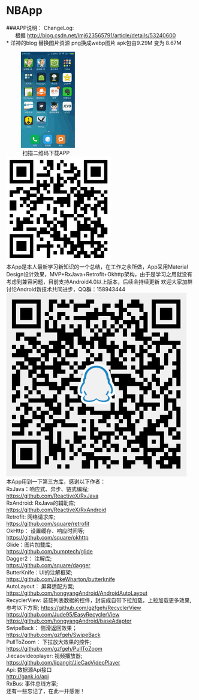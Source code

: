# NBApp
###APP说明：
ChangeLog: <br>
        根据 http://blog.csdn.net/lmj623565791/article/details/53240600 <br>
       *  洋神的blog 替换图片资源 png换成webp图片 apk包由9.29M 变为 8.67M 
       
            ![](/screenshot/app.gif) <br>
            扫描二维码下载APP <br>
            ![](/screenshot/app_download.png) <br>
  本App是本人最新学习新知识的一个总结，在工作之余所做，App采用Material Design设计效果，MVP+RxJava+Retrofit+Okhttp架构，由于是学习之用就没有考虑到兼容问题，目前支持Android4.0以上版本，后续会持续更新
欢迎大家加群讨论Android新技术共同进步，QQ群：158943444
 ![](/screenshot/QQ.png) <br>
本App用到一下第三方库，感谢以下作者：<br>
            RxJava：响应式、异步、链式编程; <br>
            https://github.com/ReactiveX/RxJava <br>
            RxAndroid: RxJava的辅助库; <br>
            https://github.com/ReactiveX/RxAndroid  <br>
            Retrofit: 网络请求库; <br>
            https://github.com/square/retrofit <br>
            OkHttp： 设置缓存、响应时间等; <br>
            https://github.com/square/okhttp <br>
            Glide：图片加载库; <br>
            https://github.com/bumptech/glide <br>
            Dagger2： 注解库; <br>
            https://github.com/square/dagger <br>
            ButterKnife：UI的注解框架; <br>
            https://github.com/JakeWharton/butterknife <br>
            AutoLayout： 屏幕适配方案; <br>
            https://github.com/hongyangAndroid/AndroidAutoLayout <br>
            RecyclerView: 装载列表数据的控件，封装成自带下拉加载，上拉加载更多效果,参考以下方案;
            https://github.com/gzfgeh/RecyclerView <br>
            https://github.com/Jude95/EasyRecyclerView <br>
            https://github.com/hongyangAndroid/baseAdapter <br>
            SwipeBack： 侧滑返回效果； <br>
            https://github.com/gzfgeh/SwipeBack <br>
            PullToZoom： 下拉放大效果的控件; <br>
            https://github.com/gzfgeh/PullToZoom <br>
            Jiecaovideoplayer: 视频播放器; <br>
            https://github.com/lipangit/JieCaoVideoPlayer <br>
            Api: 数据源Api接口 <br>
            http://gank.io/api <br>
            RxBus: 事件总线方案; <br>
还有一些忘记了，在此一并感谢！

